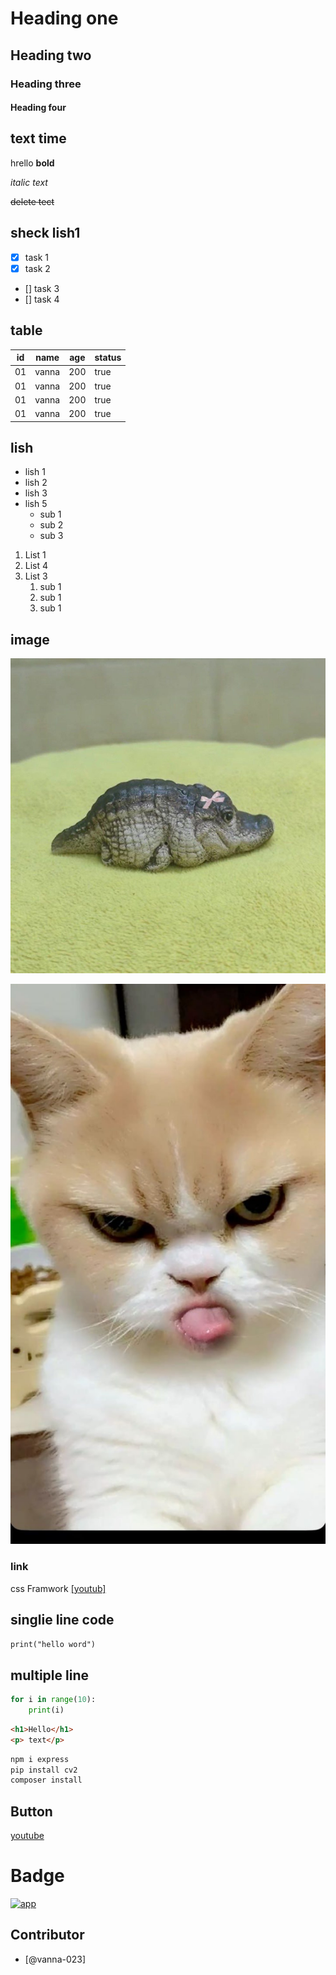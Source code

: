 # Heading one
## Heading two
### Heading three
#### Heading four

## text time
hrello **bold**

*italic text*

~~delete tect~~
## sheck lish1

- [X] task 1
- [X] task 2
- [] task 3
- [] task 4

## table
|id | name | age | status |
|---|------|-----|--------|
|01 |vanna |200  | true   |
|01 |vanna |200  | true   |
|01 |vanna |200  | true   |
|01 |vanna |200  | true   |

## lish
- lish  1 
- lish   2
- lish   3
- lish   5
    - sub 1
    - sub 2
    - sub 3

1. List 1
2. List 4
3. List 3
    1. sub 1
    3. sub 1
    3. sub 1

## image 
![vich](image.png)

![hello](dog.png)

### link
css Framwork [[youtub]](https://www.youtube.com/)


## singlie line code
`print("hello word")`

## multiple line
```python
for i in range(10):
    print(i)
```
```html
<h1>Hello</h1>
<p> text</p>
```
```bash
npm i express
pip install cv2
composer install
```

## Button

<a href="ttps://www.youtube.com/" target="_blank">youtube</a>

# Badge
 [![app](https://img.shields.io/badge/buton_youtube-more_youtube-pink)](https://www.youtube.com/)

 ## Contributor
 - [@vanna-023]
